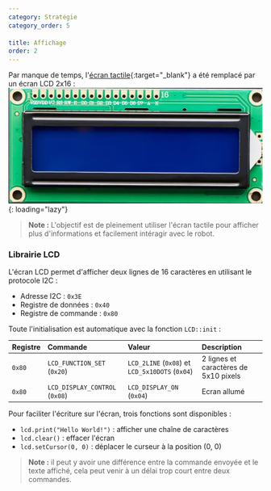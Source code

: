 ```yaml
---
category: Stratégie
category_order: 5

title: Affichage
order: 2
---
```


Par manque de temps, l'[écran tactile](https://github.com/RobotechNancy/Ecrans){:target="_blank"} a été remplacé par un écran LCD 2x16 :
![Ecran LCD](/images/strategy/LCD.webp){: loading="lazy"}

> **Note :** L'objectif est de pleinement utiliser l'écran tactile pour afficher plus d'informations et facilement intéragir avec le robot.

### Librairie LCD

L'écran LCD permet d'afficher deux lignes de 16 caractères en utilisant le protocole I2C :
- Adresse I2C : `0x3E`
- Registre de données : `0x40`
- Registre de commande : `0x80`

Toute l'initialisation est automatique avec la fonction `LCD::init` :

| Registre | Commande                       | Valeur                                          | Description                           |
| :------- | :----------------------------- | :---------------------------------------------- | :------------------------------------ |
| `0x80`   | `LCD_FUNCTION_SET` (`0x20`)    | `LCD_2LINE` (`0x08`) et `LCD_5x10DOTS` (`0x04`) | 2 lignes et caractères de 5x10 pixels |
| `0x80`   | `LCD_DISPLAY_CONTROL` (`0x08`) | `LCD_DISPLAY_ON` (`0x04`)                       | Ecran allumé                          |

Pour faciliter l'écriture sur l'écran, trois fonctions sont disponibles :
- `lcd.print("Hello World!")` : afficher une chaîne de caractères
- `lcd.clear()` : effacer l'écran
- `lcd.setCursor(0, 0)` : déplacer le curseur à la position (0, 0)

> **Note :** il peut y avoir une différence entre la commande envoyée et le texte affiché,
cela peut venir à un délai trop court entre deux commandes.
